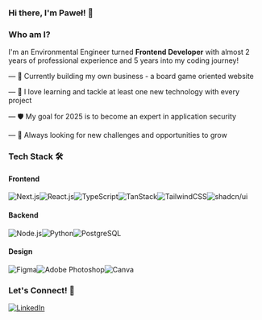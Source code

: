 ### Hi there, I'm Paweł! 👋

### Who am I?
I'm an Environmental Engineer turned **Frontend Developer** with almost 2 years of professional experience and 5 years into my coding journey!


— 🎲 Currently building my own business - a board game oriented website

— 🧠 I love learning and tackle at least one new technology with every project

— 🛡️ My goal for 2025 is to become an expert in application security

— 🚀 Always looking for new challenges and opportunities to grow

### Tech Stack 🛠️

#### Frontend
<img align="center" alt="Next.js" src="https://img.shields.io/badge/next.js-000000?style=for-the-badge&logo=nextdotjs&logoColor=white"/><img align="center" alt="React.js" src="https://img.shields.io/badge/React-20232A?style=for-the-badge&logo=react&logoColor=61DAFB"/><img align="center" alt="TypeScript" src="https://img.shields.io/badge/TypeScript-007ACC?style=for-the-badge&logo=typescript&logoColor=white"/><img align="center" alt="TanStack" src="https://img.shields.io/badge/TanStack-FF4154?style=for-the-badge&logo=react-query&logoColor=white"/><img align="center" alt="TailwindCSS" src="https://img.shields.io/badge/Tailwind_CSS-38B2AC?style=for-the-badge&logo=tailwind-css&logoColor=white"/><img align="center" alt="shadcn/ui" src="https://img.shields.io/badge/shadcn/ui-000000?style=for-the-badge&logo=shadcnui&logoColor=white"/>

#### Backend
<img align="center" alt="Node.js" src="https://img.shields.io/badge/Node.js-339933?style=for-the-badge&logo=nodedotjs&logoColor=white"/><img align="center" alt="Python" src="https://img.shields.io/badge/Python-3776AB?style=for-the-badge&logo=python&logoColor=white"/><img align="center" alt="PostgreSQL" src="https://img.shields.io/badge/PostgreSQL-316192?style=for-the-badge&logo=postgresql&logoColor=white"/>

#### Design
<img align="center" alt="Figma" src="https://img.shields.io/badge/Figma-F24E1E?style=for-the-badge&logo=figma&logoColor=white"/><img align="center" alt="Adobe Photoshop" src="https://img.shields.io/badge/Adobe%20Photoshop-31A8FF?style=for-the-badge&logo=Adobe%20Photoshop&logoColor=black"/><img align="center" alt="Canva" src="https://img.shields.io/badge/Canva-%2300C4CC.svg?&style=for-the-badge&logo=Canva&logoColor=white"/>

### Let's Connect! 🤝
[<img align="center" alt="LinkedIn" src="https://img.shields.io/badge/LinkedIn-0077B5?style=for-the-badge&logo=linkedin&logoColor=white" />](https://www.linkedin.com/in/pwpotempa/)
